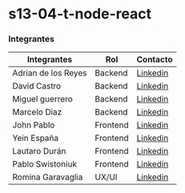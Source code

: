 # s13-04-t-node-react

### Integrantes
| Integrantes         | Rol               | Contacto            |
| ------------------- | ----------------- | ------------------- |
| Adrian de los Reyes | Backend           | [Linkedin](https://www.linkedin.com/in/adriandelosreyess/)|
| David Castro        | Backend           | [Linkedin](https://www.linkedin.com/in/davidcastroanaya/) |
| Miguel guerrero     | Backend           | [Linkedin]()|  
| Marcelo Diaz        | Backend           | [Linkedin](https://www.linkedin.com/in/marcelo-a-diaz-6a7926223/)|
| John Pablo          | Frontend          | [Linkedin](https://www.linkedin.com/in/johnpablo/)|
| Yein España         | Frontend          | [Linkedin](https://www.linkedin.com/in/yein-e-734a7a233/) |
| Lautaro Durán       | Frontend          | [Linkedin](https://www.linkedin.com/in/lautaro-duran)|
| Pablo Swistoniuk    | Frontend          | [Linkedin](https://www.linkedin.com/in/pablo-swistoniuk/)|
| Romina Garavaglia   | UX/UI             | [Linkedin](https://www.linkedin.com/in/rominaggaravaglia)|
